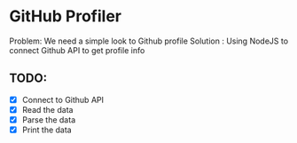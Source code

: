 # GitHub Profiler

Problem: We need a simple look to Github profile
Solution : Using NodeJS to connect Github API
to get profile info

## TODO: 

* [x] Connect to Github API
* [x] Read the data
* [x] Parse the data
* [x] Print the data